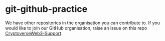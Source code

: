 # git-github-practice
We have other repositories in the organisation you can contribute to. If you would like to join our GitHub organisation, raise an issue on this repo [CryptoverseWeb3-Support](https://github.com/CryptoverseWeb3/Support/).
